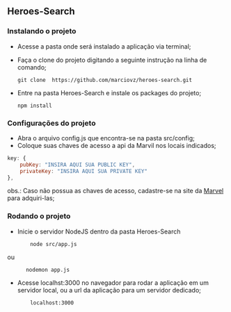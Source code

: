 ## Heroes-Search

### Instalando o projeto

* Acesse a pasta onde será instalado a aplicação via terminal;
* Faça o clone do projeto digitando a seguinte instrução na linha de comando;


	  git clone  https://github.com/marciovz/heroes-search.git

* Entre na pasta Heroes-Search e instale os packages do projeto;

	
      npm install


### Configurações do projeto

* Abra o arquivo config.js que encontra-se na pasta src/config;
* Coloque suas chaves de acesso a api da Marvil nos locais indicados;

```javascript
key: {
	pubKey: "INSIRA AQUI SUA PUBLIC KEY",
	privateKey: "INSIRA AQUI SUA PRIVATE KEY"	
},

```

obs.: Caso não possua as chaves de acesso, cadastre-se na site da [Marvel](http://developer.marvel.com/) para adquiri-las;


### Rodando o projeto

* Inicie o servidor NodeJS dentro da pasta Heroes-Search


		  node src/app.js
ou

		  nodemon app.js


* Acesse localhst:3000 no navegador para rodar a aplicação em um servidor local, ou a url da aplicação para um servidor dedicado;


	      localhost:3000

